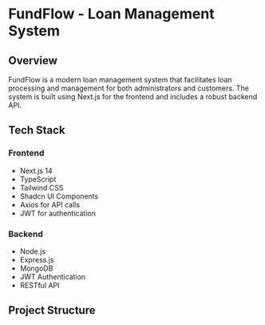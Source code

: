 # FundFlow - Loan Management System

## Overview
FundFlow is a modern loan management system that facilitates loan processing and management for both administrators and customers. The system is built using Next.js for the frontend and includes a robust backend API.

## Tech Stack

### Frontend
- Next.js 14
- TypeScript
- Tailwind CSS
- Shadcn UI Components
- Axios for API calls
- JWT for authentication

### Backend
- Node.js
- Express.js
- MongoDB
- JWT Authentication
- RESTful API

## Project Structure 